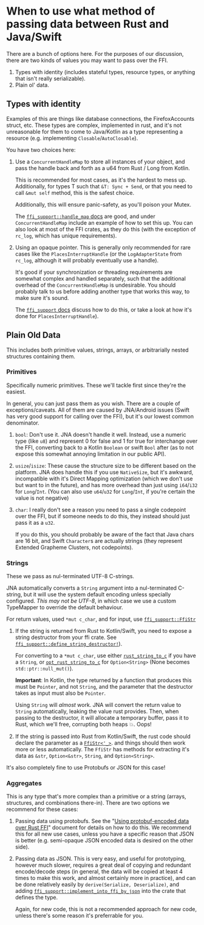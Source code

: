 
# When to use what method of passing data between Rust and Java/Swift

There are a bunch of options here. For the purposes of our discussion,
there are two kinds of values you may want to pass over the FFI.

1. Types with identity (includes stateful types, resource types, or anything that
   isn't really serializable).
2. Plain ol' data.

## Types with identity

Examples of this are things like database connections, the FirefoxAccounts
struct, etc. These types are complex, implemented in rust, and it's not
unreasonable for them to come to Java/Kotlin as a type representing a
resource (e.g. implementing `Closable`/`AutoClosable`).

You have two choices here:

1. Use a `ConcurrentHandleMap` to store all instances of your object, and
   pass the handle back and forth as a u64 from Rust / Long from Kotlin.

   This is recommended for most cases, as it's the hardest to mess up.
   Additionally, for types T such that `&T: Sync + Send`, or that you
   need to call `&mut self` method, this is the safest choice.

   Additionally, this will ensure panic-safety, as you'll poison your Mutex.

   The [`ffi_support::handle_map` docs](https://docs.rs/ffi-support/*/ffi_support/handle_map/index.html)
   are good, and under `ConcurrentHandleMap` include an example of how to set
   this up. You can also look at most of the FFI crates, as they do this (with
   the exception of `rc_log`, which has unique requirements).

2. Using an opaque pointer. This is generally only recommended for rare cases
   like the `PlacesInterruptHandle` (or the `LogAdapterState` from `rc_log`,
   although it will probably eventually use a handle).

   It's good if your synchronization or threading requirements are somewhat
   complex and handled separately, such that the additional overhead of
   the `ConcurrentHandleMap` is undesirable. You should probably talk to us
   before adding another type that works this way, to make sure it's sound.

   The [`ffi_support` docs](https://docs.rs/ffi-support/*/ffi_support/macro.implement_into_ffi_by_pointer.html)
   discuss how to do this, or take a look at how it's done for
   `PlacesInterruptHandle`).

## Plain Old Data

This includes both primitive values, strings, arrays, or arbitrarially nested
structures containing them.

### Primitives

Specifically numeric primitives. These we'll tackle first since they're the
easiest.

In general, you can just pass them as you wish. There are a couple of
exceptions/caveats. All of them are caused by JNA/Android issues (Swift has very
good support for calling over the FFI), but it's our lowest common denominator.

1. `bool`: Don't use it. JNA doesn't handle it well. Instead, use a numeric type
    (like `u8`) and represent 0 for false and 1 for true for interchange over the
    FFI, converting back to a Kotlin `Boolean` or swift `Bool` after (as to
    not expose this somewhat annoying limitation in our public API).

2. `usize`/`isize`: These cause the structure size to be different based on the
   platform. JNA does handle this if you use `NativeSize`, but it's awkward,
   incompatible with it's Direct Mapping optimization (which we don't use but
   want to in the future), and has more overhead than just using `i64`/`i32` for
   `Long`/`Int`. (You can also use `u64`/`u32` for `Long`/`Int`, if you're certain the
   value is not negative)

3. `char`: I really don't see a reason you need to pass a single codepoint over the
   FFI, but if someone needs to do this, they instead should just pass it as a `u32`.

    If you do this, you should probably be aware of the fact that Java chars are 16
    bit, and Swift `Character`s are actually strings (they represent Extended
    Grapheme Clusters, not codepoints).

### Strings

These we pass as nul-terminated UTF-8 C-strings.

JNA automatically converts a `String` argument into a nul-terminated C-string,
but it will use the system default encoding unless specially configured.
*This may not be UTF-8*, in which case we use a custom TypeMapper to override
the default behaviour.

For return values, used `*mut c_char`, and for input, use
[`ffi_support::FfiStr`](https://docs.rs/ffi-support/*/ffi_support/struct.FfiStr.html)

1. If the string is returned from Rust to Kotlin/Swift, you need to expose a
   string destructor from your ffi crate. See
   [`ffi_support::define_string_destructor!`](https://docs.rs/ffi-support/*/ffi_support/macro.define_string_destructor.html)).

    For converting to a `*mut c_char`, use either
   [`rust_string_to_c`](https://docs.rs/ffi-support/*/ffi_support/fn.rust_string_to_c.html)
    if you have a `String`, or
   [`opt_rust_string_to_c`](https://docs.rs/ffi-support/*/ffi_support/fn.opt_rust_string_to_c.html)
    for `Option<String>` (None becomes `std::ptr::null_mut()`).

    **Important**: In Kotlin, the type returned by a function that produces this
    must be `Pointer`, and not `String`, and the parameter that the destructor takes
    as input must also be `Pointer`.

    Using `String` will *almost* work. JNA will convert the return value to
    `String` automatically, leaking the value rust provides. Then, when passing
    to the destructor, it will allocate a temporary buffer, pass it to Rust, which
    we'll free, corrupting both heaps 💥. Oops!

2. If the string is passed into Rust from Kotlin/Swift, the rust code should
   declare the parameter as a [`FfiStr<'_>`](https://docs.rs/ffi-support/*/ffi_support/struct.FfiStr.html).
   and things should then work more or less automatically. The `FfiStr` has methods
   for extracting it's data as `&str`, `Option<&str>`, `String`, and `Option<String>`.

It's also completely fine to use Protobufs or JSON for this case!

### Aggregates

This is any type that's more complex than a primitive or a string (arrays,
structures, and combinations there-in). There are two options we recommend for
these cases:

1. Passing data using protobufs. See the
   "[Using protobuf-encoded data over Rust FFI](passing-protobuf-data-over-ffi.md)"
   document for details on how to do this. We recommend this for all new use cases, unless
   you have a specific reason that JSON is better (e.g. semi-opaque JSON encoded data is
   desired on the other side).

2. Passing data as JSON. This is very easy, and useful for prototyping, however
   much slower, requires a great deal of copying and redundant encode/decode
   steps (in general, the data will be copied at least 4 times to make this
   work, and almost certainly more in practice), and can be done relatively
   easily by `derive(Serialize, Deserialize)`, and adding
   [`ffi_support::implement_into_ffi_by_json`](https://docs.rs/ffi-support/*/ffi_support/macro.implement_into_ffi_by_json.html)
   into the crate that defines the type.

   Again, for new code, this is not a recommended approach for new code, unless
   there's some reason it's preferrable for you.
